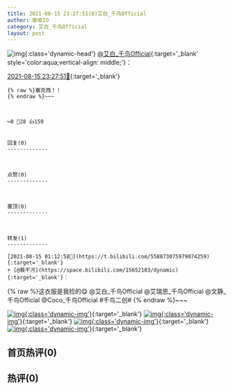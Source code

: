 ```yaml
---
title: 2021-08-15 23:27:51(0)艾白_千鸟Official
author: 御坂IO
category: 艾白_千鸟Official
layout: post
---
```


![img](/images/9ae8b9445fd0665cc014d9080156a45271be73c6.jpg){:class='dynamic-head'}
[@艾白_千鸟Official](https://space.bilibili.com/334537711/dynamic){:target='_blank' style='color:aqua;vertical-align: middle;'}：

[2021-08-15 23:27:51🔗](https://t.bilibili.com/559217072792686814){:target='_blank'}

~~~
{% raw %}塞克西！！
{% endraw %}~~~



↪️0 💬28 👍159


回复(0)
-------------



点赞(0)
-------------



置顶(0)
-------------



转发(1)
-------------

[2021-08-15 01:12:58🔗](https://t.bilibili.com/558873075979074259){:target='_blank'}
+ [@莪不污](https://space.bilibili.com/15652183/dynamic){:target='_blank'}：
~~~
{% raw %}这衣服是我捡的😋
@艾白_千鸟Official @艾瑞思_千鸟Official @文静_千鸟Official @Coco_千鸟Official #千鸟二创#
{% endraw %}~~~


[![img](/images/3000969f74868475e263faea4bb700031c8cba17.jpg){:class='dynamic-img'}](/images/3000969f74868475e263faea4bb700031c8cba17.jpg){:target='_blank'}
[![img](/images/953189490b4741d62be12aa99b84feae24a70de0.jpg){:class='dynamic-img'}](/images/953189490b4741d62be12aa99b84feae24a70de0.jpg){:target='_blank'}
[![img](/images/c1182e9e5e60589edbdd9162c5452c6ce81b9dd4.jpg){:class='dynamic-img'}](/images/c1182e9e5e60589edbdd9162c5452c6ce81b9dd4.jpg){:target='_blank'}
[![img](/images/e59d1e42acb5720b862ffa02271477177a1d8799.jpg){:class='dynamic-img'}](/images/e59d1e42acb5720b862ffa02271477177a1d8799.jpg){:target='_blank'}




首页热评(0)
-------------



热评(0)
-------------



